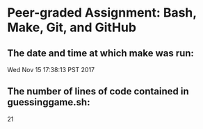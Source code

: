 # Peer-graded Assignment: Bash, Make, Git, and GitHub
## The date and time at which make was run: 
Wed Nov 15 17:38:13 PST 2017
## The number of lines of code contained in guessinggame.sh:
21
